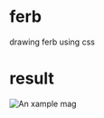 # ferb
drawing ferb using css

# result
<img src="https://i.imgur.com/e7u5pcH.png" alt="An xample mag">
